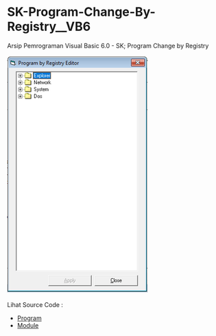 # SK-Program-Change-By-Registry__VB6
Arsip Pemrograman Visual Basic 6.0 - SK; Program Change by Registry<br><br>
<img src="https://github.com/RizkyKhapidsyah/SK-Program-Change-By-Registry__VB6/blob/main/result/001.PNG"><br><br>
Lihat Source Code : <br>
- <a href="https://github.com/RizkyKhapidsyah/SK-Program-Change-By-Registry__VB6/blob/main/sPoliEdit.frm">Program</a><br>
- <a href="https://github.com/RizkyKhapidsyah/SK-Program-Change-By-Registry__VB6/blob/main/mPoliEdit.bas">Module</a>
